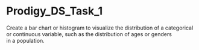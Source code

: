 # Prodigy_DS_Task_1
Create a bar chart or histogram to visualize the distribution of a categorical or continuous variable, such as the distribution of ages or genders in a population.
